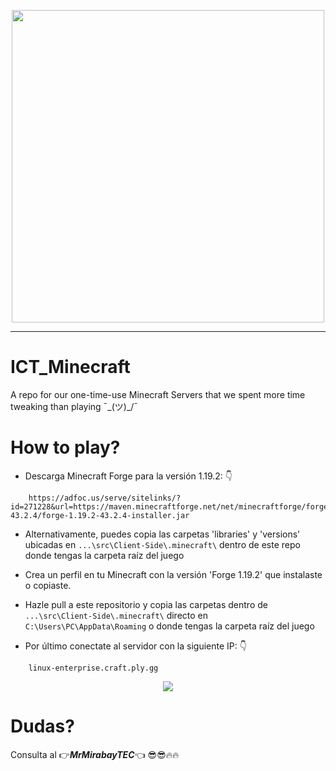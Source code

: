 <p align="center">
    <img src="https://i.imgur.com/lS5zhea.png" style="width:500px;height:500px;">
</p>

---

# ICT_Minecraft
A repo for our one-time-use Minecraft Servers that we spent more time tweaking than playing ¯\_(ツ)_/¯

# How to play?

- Descarga Minecraft Forge para la versión 1.19.2: 👇
```
    https://adfoc.us/serve/sitelinks/?id=271228&url=https://maven.minecraftforge.net/net/minecraftforge/forge/1.19.2-43.2.4/forge-1.19.2-43.2.4-installer.jar
```
- Alternativamente, puedes copia las carpetas 'libraries' y 'versions' ubicadas en `...\src\Client-Side\.minecraft\` dentro de este repo donde tengas la carpeta raíz del juego

- Crea un perfil en tu Minecraft con la versión 'Forge 1.19.2' que instalaste o copiaste.

- Hazle pull a este repositorio y copia las carpetas dentro de `...\src\Client-Side\.minecraft\` directo en `C:\Users\PC\AppData\Roaming` o donde tengas la carpeta raíz del juego

- Por último conectate al servidor con la siguiente IP: 👇
```
    linux-enterprise.craft.ply.gg
```
<p align="center">
     <img src="https://user-images.githubusercontent.com/117313879/232133991-819ffb65-c112-4042-bd8b-11cf1b45fa38.png">
</p>

# Dudas?
Consulta al 👉***MrMirabayTEC***👈 😎😎🔥🔥
